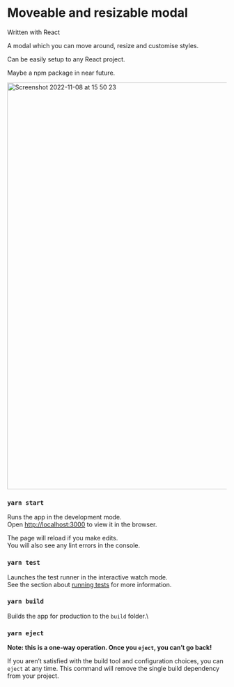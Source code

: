 # Moveable and resizable modal

Written with React

A modal which you can move around, resize and customise styles.

Can be easily setup to any React project.

Maybe a npm package in near future.

[<img width="932" alt="Screenshot 2022-11-08 at 15 50 23" src="https://user-images.githubusercontent.com/19184124/200582001-3cec0702-6341-43e3-af2b-a071b5834bda.png">](https://www.youtube.com/watch?v=EpFYkue6HvE)


### `yarn start`

Runs the app in the development mode.\
Open [http://localhost:3000](http://localhost:3000) to view it in the browser.

The page will reload if you make edits.\
You will also see any lint errors in the console.

### `yarn test`

Launches the test runner in the interactive watch mode.\
See the section about [running tests](https://facebook.github.io/create-react-app/docs/running-tests) for more information.

### `yarn build`

Builds the app for production to the `build` folder.\


### `yarn eject`

**Note: this is a one-way operation. Once you `eject`, you can’t go back!**

If you aren’t satisfied with the build tool and configuration choices, you can `eject` at any time. This command will remove the single build dependency from your project.

